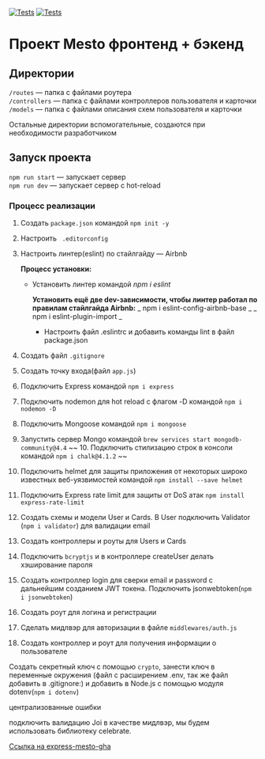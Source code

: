 [![Tests](../../actions/workflows/tests-13-sprint.yml/badge.svg)](../../actions/workflows/tests-13-sprint.yml) [![Tests](../../actions/workflows/tests-14-sprint.yml/badge.svg)](../../actions/workflows/tests-14-sprint.yml)

# Проект Mesto фронтенд + бэкенд

## Директории

`/routes` — папка с файлами роутера  
`/controllers` — папка с файлами контроллеров пользователя и карточки  
`/models` — папка с файлами описания схем пользователя и карточки

Остальные директории вспомогательные, создаются при необходимости разработчиком

## Запуск проекта

`npm run start` — запускает сервер  
`npm run dev` — запускает сервер с hot-reload

### Процесс реализации

1.  Создать `package.json` командой `npm init -y`
2.  Настроить ` .editorconfig`
3.  Настроить линтер(eslint) по стайлгайду — Airbnb

    **Процесс установки:**

    - Установить линтер командой _npm i eslint_

      **Установить ещё две dev-зависимости, чтобы линтер работал по правилам стайлгайда Airbnb:**
      _ npm i eslint-config-airbnb-base _
      _ npm i eslint-plugin-import _

      - Настроить файл .eslintrc и добавить команды lint в файл package.json

4.  Создать файл `.gitignore`
5.  Создать точку входа(файл `app.js`)
6.  Подключить Express командой `npm i express`
7.  Подключить nodemon для hot reload c флагом -D командой `npm i nodemon -D`
8.  Подключить Mongoose командой `npm i mongoose`
9.  Запустить сервер Mongo командой `brew services start mongodb-community@4.4`
    ~~ 10. Подключить стилизацию строк в консоли командой `npm i chalk@4.1.2` ~~
10. Подключить helmet для защиты приложения от некоторых широко известных веб-уязвимостей командой `npm install --save helmet`
11. Подключить Express rate limit для защиты от DoS атак `npm install express-rate-limit`
12. Создать схемы и модели User и Cards. В User подключить Validator (`npm i validator`) для валидации email
13. Создать контроллеры и роуты для Users и Сards

14. Подключить `bcryptjs` и в контроллере createUser делать хэширование пароля
15. Создать контроллер login для сверки email и password с дальнейшим созданием JWT токена. Подключить jsonwebtoken(`npm i jsonwebtoken`)
16. Создать роут для логина и регистрации
17. Сделать мидлвэр для авторизации в файле `middlewares/auth.js`
18. Создать контроллер и роут для получения информации о пользователе

Создать секретный ключ с помощью `crypto`, занести ключ в переменные окружения (файл с расширением .env, так же файл добавить в .gitignore:) и добавить в Node.js с помощью модуля dotenv(`npm i dotenv`)

централизованные ошибки

подключить валидацию Joi в качестве мидлвэр, мы будем использовать библиотеку celebrate.

[Ссылка на express-mesto-gha](https://github.com/AlexeyPakhomov/express-mesto-gha)
